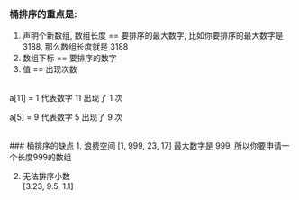 ### 桶排序的重点是:
1. 声明个新数组, 数组长度 == 要排序的最大数字, 比如你要排序的最大数字是 3188, 那么数组长度就是 3188
3. 数组下标 == 要排序的数字
4. 值 == 出现次数
      
<br>
a[11] = 1
代表数字 11 出现了 1 次

a[5] = 9
代表数字 5 出现了 9 次

<br>
### 桶排序的缺点
  1. 浪费空间   
    [1, 999, 23, 17] 最大数字是 999, 所以你要申请一个长度999的数组  

  2. 无法排序小数   
    [3.23, 9.5, 1.1]


